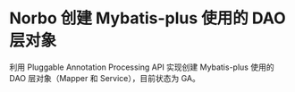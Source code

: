 # Norbo 创建 Mybatis-plus 使用的 DAO 层对象

利用 Pluggable Annotation Processing API 实现创建 Mybatis-plus 使用的 DAO 层对象（Mapper 和 Service），目前状态为 GA。